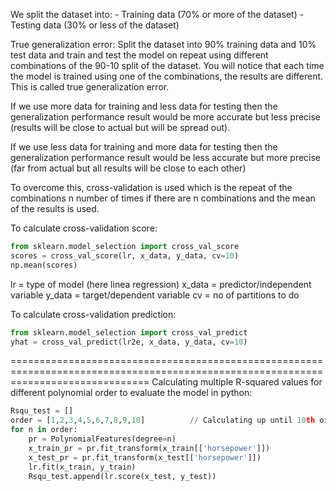 We split the dataset into:
    - Training data (70% or more of the dataset)
    - Testing data (30% or less of the dataset)

True generalization error:
Split the dataset into 90% training data and 10% test data and train and test the model on repeat using
different combinations of the 90-10 split of the dataset.
You will notice that each time the model is trained using one of the combinations, the results are different.
This is called true generalization error.

If we use more data for training and less data for testing then the generalization performance result would be more accurate
but less precise (results will be close to actual but will be spread out).

If we use less data for training and more data for testing then the generalization performance result would be less accurate
but more precise (far from actual but all results will be close to each other)

To overcome this, cross-validation is used which is the repeat of the combinations n number of times if there are n combinations
and the mean of the results is used.

To calculate cross-validation score:
``` python
from sklearn.model_selection import cross_val_score
scores = cross_val_score(lr, x_data, y_data, cv=10)
np.mean(scores)
```
lr = type of model (here linea regression)
x_data = predictor/independent variable
y_data = target/dependent variable
cv = no of partitions to do

To calculate cross-validation prediction:
``` python
from sklearn.model_selection import cross_val_predict
yhat = cross_val_predict(lr2e, x_data, y_data, cv=10)
```

====================================================================================================================================
Calculating multiple R-squared values for different polynomial order to evaluate the model in python:
``` python
Rsqu_test = []
order = [1,2,3,4,5,6,7,8,9,10]          // Calculating up until 10th order of polynomial
for n in order:
    pr = PolynomialFeatures(degree=n)
    x_train_pr = pr.fit_transform(x_train[['horsepower']])
    x_test_pr = pr.fit_transform(x_test[['horsepower']])
    lr.fit(x_train, y_train)
    Rsqu_test.append(lr.score(x_test, y_test))
```